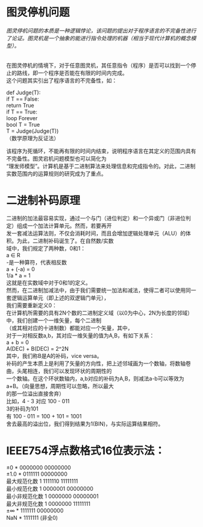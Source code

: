 <h1> 图灵停机问题 </h1>
<h6>图灵停机问题的本质是一种逻辑悖论，该问题的提出对于程序语言的不完备性进行了论证。图灵机是一个抽象的能进行指令处理的机器（相当于现代计算机的概念模型）。</h6>
<p>
在图灵停机的情境下，对于任意图灵机，其任意指令（程序）是否可以找到一个停止的路线，即一个程序是否能在有限的时间内完成。<br/>
这个问题其实引出了程序语言的不完备性，如：<br/>
  </p>
<p>
def Judge(T): <br/>
  if T == False: <br/>
    return True <br/>
  if T == True: <br/>
    loop Forever <br/>
bool T = True <br/>
T = Judge(Judge(T)) <br/>
（数学原理为反证法）<br/>
  </p>
<p>
该程序为死循环，不能再有限的时间内结束，说明程序语言在其定义的范围内具有不完备性。图灵宕机问题模型也可以简化为<br/>
“理发师模型”。计算机是基于二进制算法来处理信息和完成指令的。对此，二进制实数范围内的运算规则的研究成为了重点。<br/>
</p>
<h1>二进制补码原理</h1>
<p>
二进制的加法最容易实现，通过一个与门（进位判定）和一个异或门（非进位判定）组成一个加法计算单元。然而，若要再开<br/>
发一套减法运算法则，不仅会消耗时间，而且会增加逻辑处理单元（ALU）的体积。为此，二进制补码诞生了。在自然数/实数<br/>
域中，我们规定了两种数，0和1：<br/>
  a ∈ R<br/>
  -是一种算符，代表相反数<br/>
  a + (-a) = 0<br/>
  1/a * a = 1<br/>
这就是在实数域中对于0和1的定义。<br/>
然而，在二进制加减法中，由于我们需要统一加法和减法，使得二者可以使用同一套逻辑运算单元（即上述的双逻辑门单元），<br/>
我们需要重新定义0：<br/>
    在计算机所需要的具有2N个数的二进制定义域（以0为中心，2N为长度的邻域）中，我们创建一个一维矢量，每个二进制<br/>
  （或其相对应的十进制数）都能对应一个矢量，其中，<br/>
对于一对相反数a,b，其对应一维矢量的值为A,B，有如下关系：<br/>
  a + b = 0<br/>
  A(DEC) + B(DEC) = 2^2N<br/>
其中，我们称B是A的补码，vice versa。<br/>
补码的产生本质上是利用了矢量的方向性，把上述邻域画为一个数轴，将数轴卷曲，头尾相连，我们可以发现环状的周期性的<br/>
一个数轴。在这个环状数轴内，a,b对应的补码为A,B，则减法a-b可以等效为a+B。（向量思想，周期性可以忽略，所以最大<br/>
的那一位溢出直接舍弃）<br/>
比如，4 - 3 对应 100 - 011<br/>
3的补码为101<br/>
有 100 - 011 = 100 + 101 = 1001<br/>
舍去最高的溢出位，我们得到结果为1(BIN)，与实际运算结果相符。<br/></p>
  
<h1> IEEE754浮点数格式16位表示法：<br/></h1>
<p>
±0              * 0000000 00000000<br/>
±1.0            * 0111111 00000000<br/>
最大规范化数     1 1111110 11111111<br/>
最小规范化数     1 0000001 00000000<br/>
最小非规范化数   1 0000000 00000001<br/>
最大非规范化数   1 0000000 11111111<br/>
±∞              * 1111111 00000000<br/>
NaN             * 1111111 (非全0)<br/>
</p>
